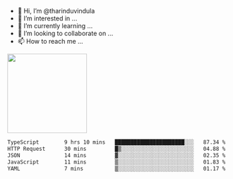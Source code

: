 - 👋 Hi, I’m @tharinduvindula
- 👀 I’m interested in ...
- 🌱 I’m currently learning ...
- 💞️ I’m looking to collaborate on ...
- 📫 How to reach me ...

<!---
tharinduvindula/tharinduvindula is a ✨ special ✨ repository because its `README.md` (this file) appears on your GitHub profile.
You can click the Preview link to take a look at your changes.
--->

<img height="180em" src="https://github-readme-stats.vercel.app/api?username=tharinduvindula&show_icons=true&hide_border=false&&count_private=true&include_all_commits=true" />


<!--START_SECTION:waka-->

```txt
TypeScript        9 hrs 10 mins   ██████████████████████░░░   87.34 %
HTTP Request      30 mins         █▒░░░░░░░░░░░░░░░░░░░░░░░   04.88 %
JSON              14 mins         ▓░░░░░░░░░░░░░░░░░░░░░░░░   02.35 %
JavaScript        11 mins         ▒░░░░░░░░░░░░░░░░░░░░░░░░   01.83 %
YAML              7 mins          ▒░░░░░░░░░░░░░░░░░░░░░░░░   01.17 %
```

<!--END_SECTION:waka-->
